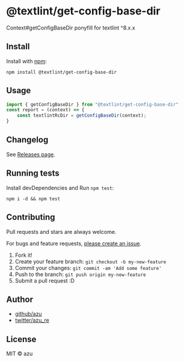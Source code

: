 # @textlint/get-config-base-dir

Context#getConfigBaseDir ponyfill for textlint ^8.x.x

## Install

Install with [npm](https://www.npmjs.com/):

    npm install @textlint/get-config-base-dir

## Usage

```js
import { getConfigBaseDir } from "@textlint/get-config-base-dir"
const report = (context) => {
    const textlintRcDir = getConfigBaseDir(context);
}
```


## Changelog

See [Releases page](https://github.com/textlint/get-config-base-dir/releases).

## Running tests

Install devDependencies and Run `npm test`:

    npm i -d && npm test

## Contributing

Pull requests and stars are always welcome.

For bugs and feature requests, [please create an issue](https://github.com/textlint/get-config-base-dir/issues).

1. Fork it!
2. Create your feature branch: `git checkout -b my-new-feature`
3. Commit your changes: `git commit -am 'Add some feature'`
4. Push to the branch: `git push origin my-new-feature`
5. Submit a pull request :D

## Author

- [github/azu](https://github.com/azu)
- [twitter/azu_re](https://twitter.com/azu_re)

## License

MIT © azu
